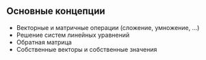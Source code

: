 ## Основные концепции
- Векторные и матричные операции (сложение, умножение, ...)
- Решение систем линейных уравнений
- Обратная матрица
- Собственные векторы и собственные значения